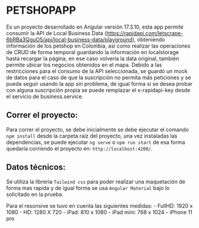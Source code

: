 # PETSHOPAPP

Es un proyecto desarrollado en Angular versión 17.3.10, esta app permite consumir la API de Local Business Data (https://rapidapi.com/letscrape-6bRBa3QguO5/api/local-business-data/playground), obteniendo información de los petshop en Colombia, así como realizar las operaciones de CRUD de forma temporal guardando la información en localstorage hasta recargar la página, en ese caso volvería la data original, también permite ubicar los negocios obtenidos en el mapa. Debido a las restricciones para el consumo de la API seleccionada, se guardó un mock de datos para el caso de que la suscripción no permita más peticiones y se pueda seguir usando la app sin problema, de igual forma si se desea probar con alguna suscripción propia se puede remplazar el x-rapidapi-key desde el servicio de business.service.

## Correr el proyecto:

Para correr el proyecto, se debe inicialmente se debe ejecutar el comando `npm install` desde la carpeta raíz del proyecto, una vez instaladas las dependencias, se puede ejecutar `ng serve` o `npm run start` de esa forma quedaría corriendo el proyecto en: `http://localhost:4200/`.

## Datos técnicos:

Se utiliza la librería `Tailwind css` para poder realizar una maquetación de forma mas rapida y de igual forma se usa `Angular Material` bajo lo solicitado en la prueba.

Para el resonsive se tuvo en cuenta las siguientes medidas: - FullHD: 1920 x 1080 - HD: 1280 X 720 - iPad: 810 x 1080 - iPad mini: 768 x 1024 - iPhone 11 pro
